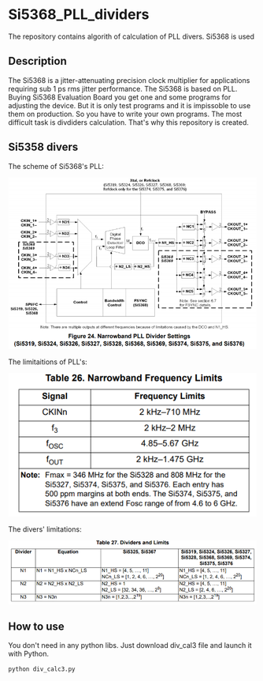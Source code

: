 # Si5368_PLL_dividers
The repository contains algorith of calculation of PLL divers. Si5368 is used

## Description
The Si5368 is a jitter-attenuating precision clock multiplier for applications requiring sub 1 ps rms jitter performance. The Si5368 is based on PLL. Buying Si5368 Evaluation Board you get one and some programs for adjusting the device. But it is only test programs and it is impissoble to use them on production. So you have to write your own programs. The most difficult task is divdiders calculation. That's why this repository is created.

## Si5358 divers

The scheme of Si5368's PLL:

![PLL](https://github.com/dmt0768/Si5368_PLL_dividers/blob/main/images/изображение_2021-02-01_145832.png)


The limitaitions of PLL's:

![PLL_lim](https://github.com/dmt0768/Si5368_PLL_dividers/blob/main/images/изображение_2021-02-01_145900.png)

The divers' limitations:

![PLL_lim](https://github.com/dmt0768/Si5368_PLL_dividers/blob/main/images/изображение_2021-02-01_145921.png)

## How to use

You don't need in any python libs. Just download div_cal3 file and launch it with Python.

```
python div_calc3.py
```
